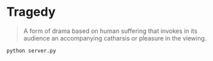 # Tragedy

> A form of drama based on human suffering that invokes in its audience an accompanying catharsis or pleasure in the viewing.

```sh
python server.py
```
